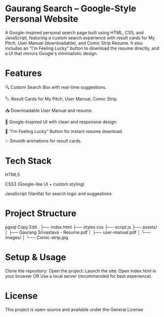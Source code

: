 # Gaurang Search – Google-Style Personal Website
A Google-inspired personal search page built using HTML, CSS, and JavaScript, featuring a custom search experience with result cards for My Pitch, User Manual (downloadable), and Comic Strip Resume. It also includes an "I'm Feeling Lucky" button to download the resume directly, and a UI that mirrors Google's minimalistic design.

# Features
🔍 Custom Search Box with real-time suggestions.

🏷 Result Cards for My Pitch, User Manual, Comic Strip.

📥 Downloadable User Manual and resume.

🎨 Google-Inspired UI with clean and responsive design.

🎯 "I'm Feeling Lucky" Button for instant resume download.

✨ Smooth animations for result cards.

# Tech Stack
HTML5

CSS3 (Google-like UI + custom styling)

JavaScript (Vanilla) for search logic and suggestions

# Project Structure
pgsql
Copy
Edit
.
├── index.html
├── styles.css
├── script.js
├── assets/
│   ├── Gaurang Srivastava - Resume.pdf
│   ├── user-manual.pdf
│   └── images/
│       └── Comic-strip.jpg
# Setup & Usage
Clone the repository:
Open the project:
Launch the site:
  Open index.html in your browser
                OR
  Use a local server (recommended for best experience).
# License
This project is open-source and available under the General License
